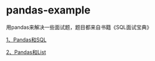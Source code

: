 # pandas-example

用pandas来解决一些面试题，题目都来自书籍《SQL面试宝典》

[1、Pandas和SQL](0_pandas_and_sql.md)

[2、Pandas和List](1-pandas-list.md)
